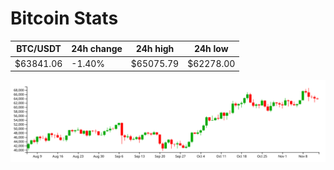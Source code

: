 # Bitcoin Stats

BTC/USDT|24h change|24h high|24h low|
|---|---|---|---|
|$63841.06|-1.40%|$65075.79|$62278.00|

<img src="./chart.svg">

